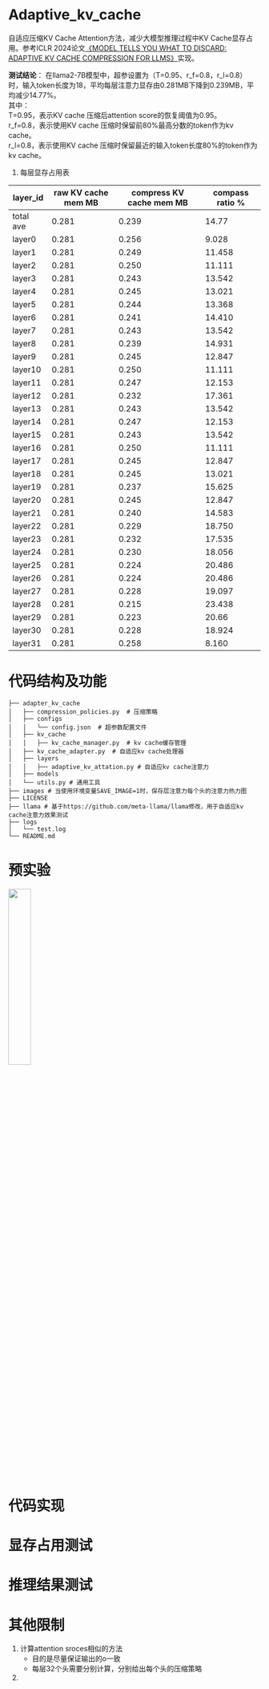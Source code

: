 # Adaptive_kv_cache
自适应压缩KV Cache Attention方法，减少大模型推理过程中KV Cache显存占用。参考ICLR 2024论文[《MODEL TELLS YOU WHAT TO DISCARD:
ADAPTIVE KV CACHE COMPRESSION FOR LLMS》](https://openreview.net/pdf?id=uNrFpDPMyo)实现。

**测试结论**：
在llama2-7B模型中，超参设置为（T=0.95、r_f=0.8，r_l=0.8）时，输入token长度为18，平均每层注意力显存由0.281MB下降到0.239MB，平均减少14.77%。  
其中：  
T=0.95，表示KV cache 压缩后attention score的恢复阈值为0.95。  
r_f=0.8，表示使用KV cache 压缩时保留前80%最高分数的token作为kv cache。  
r_l=0.8，表示使用KV cache 压缩时保留最近的输入token长度80%的token作为kv cache。  


1. 每层显存占用表

| layer_id  | raw KV cache mem MB| compress KV cache mem MB| compass ratio % |
|-----------|------------------|-----------------------|-----------------|
| total ave | 0.281              | 0.239                 | 14.77           |
| layer0    | 0.281              | 0.256                 | 9.028           |
| layer1    | 0.281              | 0.249                 | 11.458          |
| layer2    | 0.281              | 0.250                 | 11.111          |
| layer3    | 0.281              | 0.243                 | 13.542          |
| layer4    | 0.281              | 0.245                 | 13.021          |
| layer5    | 0.281              | 0.244                 | 13.368          |
| layer6    | 0.281              | 0.241                 | 14.410          |
| layer7    | 0.281              | 0.243                 | 13.542          |
| layer8    | 0.281              | 0.239                 | 14.931          |
| layer9    | 0.281              | 0.245                 | 12.847          |
| layer10   | 0.281              | 0.250                 | 11.111          |
| layer11   | 0.281              | 0.247                 | 12.153          |
| layer12   | 0.281              | 0.232                 | 17.361          |
| layer13   | 0.281              | 0.243                 | 13.542          |
| layer14   | 0.281              | 0.247                 | 12.153          |
| layer15   | 0.281              | 0.243                 | 13.542          |
| layer16   | 0.281              | 0.250                 | 11.111          |
| layer17   | 0.281              | 0.245                 | 12.847          |
| layer18   | 0.281              | 0.245                 | 13.021          |
| layer19   | 0.281              | 0.237                 | 15.625          |
| layer20   | 0.281              | 0.245                 | 12.847          |
| layer21   | 0.281              | 0.240                 | 14.583          |
| layer22   | 0.281              | 0.229                 | 18.750          |
| layer23   | 0.281              | 0.232                 | 17.535          |
| layer24   | 0.281              | 0.230                 | 18.056          |
| layer25   | 0.281              | 0.224                 | 20.486          |
| layer26   | 0.281              | 0.224                 | 20.486          |
| layer27   | 0.281              | 0.228                 | 19.097          |
| layer28   | 0.281              | 0.215                 | 23.438          |
| layer29   | 0.281              | 0.223                 | 20.66           |
| layer30   | 0.281              | 0.228                 | 18.924          |
| layer31   | 0.281             | 0.258                 | 8.160           |



# 代码结构及功能
```
├── adapter_kv_cache
│   ├── compression_policies.py  # 压缩策略
│   ├── configs
│   │   └── config.json  # 超参数配置文件
│   ├── kv_cache
│   │   ├── kv_cache_manager.py  # kv cache缓存管理
│   ├── kv_cache_adapter.py  # 自适应kv cache处理器
│   ├── layers
│   │   ├── adaptive_kv_attation.py # 自适应kv cache注意力
│   ├── models
│   └── utils.py # 通用工具
├── images # 当使用环境变量SAVE_IMAGE=1时，保存层注意力每个头的注意力热力图
├── LICENSE
├── llama # 基于https://github.com/meta-llama/llama修改，用于自适应kv cache注意力效果测试
├── logs
│   └── test.log
└── README.md
```

# 预实验


<img src="images/layer0_attention.png" width="30%">


# 代码实现


# 显存占用测试


# 推理结果测试


# 其他限制


1. 计算attention sroces相似的方法
   - 目的是尽量保证输出的o一致
   - 每层32个头需要分别计算，分别给出每个头的压缩策略
2. 
    